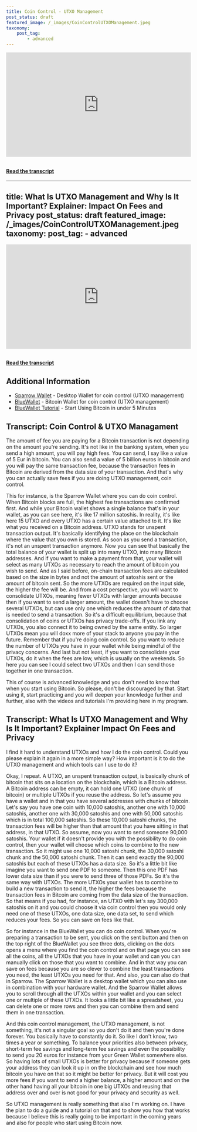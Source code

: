 ```yaml
---
title: Coin Control - UTXO Management
post_status: draft
featured_image: /_images/CoinControlUTXOManagement.jpeg
taxonomy:
    post_tag:
        - advanced
---
```


<div style="padding:56.25% 0 0 0;position:relative;"><iframe src="https://player.vimeo.com/video/843671126?badge=0&amp;autopause=0&amp;player_id=0&amp;app_id=58479" frameborder="0" allow="autoplay; fullscreen; picture-in-picture" allowfullscreen style="position:absolute;top:0;left:0;width:100%;height:100%;" title="075 Coin Control - UTXO Management"></iframe></div>

<div style="margin-bottom:30px;"></div>


#### [Read the transcript](#transcript:-coin-control-&-utxo-managament)

---
title: What Is UTXO Management and Why Is It Important? Explainer: Impact On Fees and Privacy
post_status: draft
featured_image: /_images/CoinControlUTXOManagement.jpeg
taxonomy:
    post_tag:
        - advanced
---

<div style="padding:56.25% 0 0 0;position:relative;"><iframe src="https://player.vimeo.com/video/903170650?badge=0&amp;autopause=0&amp;player_id=0&amp;app_id=58479" frameborder="0" allow="autoplay; fullscreen; picture-in-picture" allowfullscreen style="position:absolute;top:0;left:0;width:100%;height:100%;" title="title="What Is UTXO Management and Why Is It Important? Explainer: Impact On Fees and Privacy"></iframe></div>

<div style="margin-bottom:30px;"></div>


#### [Read the transcript](#transcript:-what-is-utxo-management-and-why-is-it-important?-explainer-impact-on-fees-and-privacy)

## Additional Information
* [Sparrow Wallet](https://sparrowwallet.com/) - Desktop Wallet for coin control (UTXO management)
* [BlueWallet](/https://bluewallet.io/) - Bitcoin Wallet for coin control (UTXO management)
* [BlueWallet Tutorial](https://youtu.be/NqY3wBhloH4) - Start Using Bitcoin in under 5 Minutes

## Transcript: Coin Control & UTXO Managament

The amount of fee you are paying for a Bitcoin transaction is not depending on the amount you're sending. It's not like in the banking system, when you send a high amount, you will pay high fees. You can send, I say like a value of 5 Eur in bitcoin. You can also send a value of 5 billion euros in bitcoin and you will pay the same transaction fee, because the transaction fees in Bitcoin are derived from the data size of your transaction. And that's why you can actually save fees if you are doing UTXO management, coin control. 

This for instance, is the Sparrow Wallet where you can do coin control. When Bitcoin blocks are full, the highest fee transactions are confirmed first. And while your Bitcoin wallet shows a single balance that's in your wallet, as you can see here, it's like 17 million satoshis. In reality, it's like here 15 UTXO and every UTXO has a certain value attached to it. It's like what you received on a Bitcoin address. UTXO stands for unspent transaction output. It's basically identifying the place on the blockchain where the value that you own is stored. As soon as you send a transaction, it's not an unspent transaction anymore. Now you can see that basically the total balance of your wallet is split up into many UTXO, into many Bitcoin addresses. And if you want to make a payment from that, your wallet will select as many UTXOs as necessary to reach the amount of bitcoin you wish to send. And as I said before, on-chain transaction fees are calculated based on the size in bytes and not the amount of satoshis sent or the amount of bitcoin sent. So the more UTXOs are required on the input side, the higher the fee will be. And from a cost perspective, you will want to consolidate UTXOs, meaning fewer UTXOs with larger amounts because then if you want to send a larger amount, the wallet doesn't have to choose several UTXOs, but can use only one which reduces the amount of data that is needed to send a transaction. So it's a difficult equilibrium, because that consolidation of coins or UTXOs has privacy trade-offs. If you link any UTXOs, you also connect it to being owned by the same entity. So larger UTXOs mean you will doxx more of your stack to anyone you pay in the future. Remember that if you're doing coin control. So you want to reduce the number of UTXOs you have in your wallet while being mindful of the privacy concerns. And last but not least, if you want to consolidate your UTXOs, do it when the fees are low, which is usually on the weekends. So here you can see I could select two UTXOs and then I can send those together in one transaction. 

This of course is advanced knowledge and you don't need to know that when you start using Bitcoin. So please, don't be discouraged by that. Start using it, start practicing and you will deepen your knowledge further and further, also with the videos and tutorials I'm providing here in my program.

## Transcript: What Is UTXO Management and Why Is It Important? Explainer Impact On Fees and Privacy

I find it hard to understand UTXOs and how I do the coin control. Could you please explain it again in a more simple way? How important is it to do the UTXO management and which tools can I use to do it? 

Okay, I repeat. A UTXO, an unspent transaction output, is basically chunk of bitcoin that sits on a location on the blockchain, which is a Bitcoin address. A Bitcoin address can be empty, it can hold one UTXO (one chunk of bitcoin) or multiple UTXOs if you reuse the address. So let's assume you have a wallet and in that you have several addresses with chunks of bitcoin. Let's say you have one coin with 10,000 satoshis, another one with 10,000 satoshis, another one with 30,000 satoshis and one with 50,000 satoshis which is in total 100,000 satoshis. So these 10,000 satoshi chunks, the transaction fees will be higher than that amount that you have sitting in that address, in that UTXO. So assume, now you want to send someone 90,000 satoshis. Your wallet if it doesn't provide you with the possibility to do coin control, then your wallet will choose which coins to combine to the new transaction. So it might use one 10,000 satoshi chunk, the 30,000 satoshi chunk and the 50,000 satoshi chunk. Then it can send exactly the 90,000 satoshis but each of these UTXOs has a data size. So it's a little bit like imagine you want to send one PDF to someone. Then this one PDF has lower data size than if you were to send three of those PDFs. So it's the same way with UTXOs. The more UTXOs your wallet has to combine to build a new transaction to send it, the higher the fees because the transaction fees in Bitcoin are coming from the data size of the transaction. So that means if you had, for instance, an UTXO with let's say 300,000 satoshis on it and you could choose it via coin control then you would only need one of these UTXOs, one data size, one data set, to send which reduces your fees. So you can save on fees like that. 

So for instance in the BlueWallet you can do coin control. When you're preparing a transaction to be sent, you click on the sent button and then on the top right of the BlueWallet you see three dots, clicking on the dots opens a menu where you find the coin control and on that page you can see all the coins, all the UTXOs that you have in your wallet and can you can manually click on those that you want to combine. And in that way you can save on fees because you are so clever to combine the least transactions you need, the least UTXOs you need for that. And also, you can also do that in Sparrow. The Sparrow Wallet is a desktop wallet which you can also use in combination with your hardware wallet. And the Sparrow Wallet allows you to scroll through all the UTXOs within your wallet and you can select one or multiple of these UTXOs. It looks a little bit like a spreadsheet, you can delete one or more rows and then you can combine them and send them in one transaction. 

And this coin control management, the UTXO management, is not something, it's not a singular goal so you don't do it and then you're done forever. You basically have to constantly do it. So like I don't know, two times a year or something. To balance your priorities also between privacy, short-term fee savings and long-term fee savings and even the possibility to send you 20 euros for instance from your Green Wallet somewhere else. So having lots of small UTXOs is better for privacy because if someone gets your address they can look it up in on the blockchain and see how much bitcoin you have on that so it might be better for privacy. But it will cost you more fees if you want to send a higher balance, a higher amount and on the other hand having all your bitcoin in one big UTXOs and reusing that address over and over is not good for your privacy and security as well. 

So UTXO management is really something that also I'm working on. I have the plan to do a guide and a tutorial on that and to show you how that works because I believe this is really going to be important in the coming years and also for people who start using Bitcoin now.
